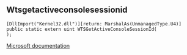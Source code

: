 ## Wtsgetactiveconsolesessionid

```
[DllImport("Kernel32.dll")][return: MarshalAs(UnmanagedType.U4)]
public static extern uint WTSGetActiveConsoleSessionId(
);
```

[Microsoft documentation](https://docs.microsoft.com/en-us/windows/win32/api/wtsapi32/nf-wtsapi32-wtsgetactiveconsolesessionid)
